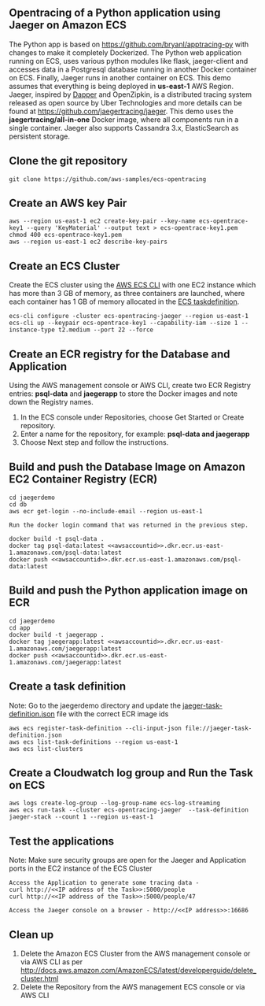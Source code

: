 ## Opentracing of a Python application using Jaeger on Amazon ECS
The Python app is based on https://github.com/bryanl/apptracing-py with changes to make it completely Dockerized. The Python web application running on ECS, uses various python modules like flask, jaeger-client and accesses data in a Postgresql database running in another Docker container on ECS. Finally, Jaeger runs in another container on ECS. This demo assumes that everything is being deployed in **us-east-1** AWS Region. 
Jaeger, inspired by [Dapper](https://research.google.com/pubs/pub36356.html) and OpenZipkin, is a distributed tracing system released as open source by Uber Technologies and more details can be found at https://github.com/jaegertracing/jaeger. This demo uses the **jaegertracing/all-in-one** Docker image, where all components run in a single container. Jaeger also supports Cassandra 3.x, ElasticSearch as persistent storage.

## Clone the git repository
```
git clone https://github.com/aws-samples/ecs-opentracing
```

## Create an AWS key Pair
```
aws --region us-east-1 ec2 create-key-pair --key-name ecs-opentrace-key1 --query 'KeyMaterial' --output text > ecs-opentrace-key1.pem
chmod 400 ecs-opentrace-key1.pem
aws --region us-east-1 ec2 describe-key-pairs
```

## Create an ECS Cluster
Create the ECS cluster using the [AWS ECS CLI](http://docs.aws.amazon.com/AmazonECS/latest/developerguide/ECS_CLI_installation.html) with one EC2 instance which has more than 3 GB of memory, as three containers are launched, where each container has 1 GB of memory allocated in the [ECS taskdefinition](./jaeger-task-definition.json).

```
ecs-cli configure -cluster ecs-opentracing-jaeger --region us-east-1
ecs-cli up --keypair ecs-opentrace-key1 --capability-iam --size 1 --instance-type t2.medium --port 22 --force
```

## Create an ECR registry for the Database and Application
Using the AWS management console or AWS CLI, create two ECR Registry entries: **psql-data** and **jaegerapp** to store the Docker images and note down the Registry names.

1. In the ECS console under Repositories, choose Get Started or Create repository.
2. Enter a name for the repository, for example: **psql-data and jaegerapp**
3. Choose Next step and follow the instructions.

## Build and push the Database Image on Amazon EC2 Container Registry (ECR)
```
cd jaegerdemo
cd db
aws ecr get-login --no-include-email --region us-east-1

Run the docker login command that was returned in the previous step.

docker build -t psql-data .
docker tag psql-data:latest <<awsaccountid>>.dkr.ecr.us-east-1.amazonaws.com/psql-data:latest
docker push <<awsaccountid>>.dkr.ecr.us-east-1.amazonaws.com/psql-data:latest
```

## Build and push the Python application image on ECR
```
cd jaegerdemo
cd app
docker build -t jaegerapp .
docker tag jaegerapp:latest <<awsaccountid>>.dkr.ecr.us-east-1.amazonaws.com/jaegerapp:latest
docker push <<awsaccountid>>.dkr.ecr.us-east-1.amazonaws.com/jaegerapp:latest
```

## Create a task definition

Note: Go to the jaegerdemo directory and update the [jaeger-task-definition.json](https://github.com/aws-samples/ecs-opentracing/blob/master/jaegerdemo/jaeger-task-definition.json) file with the correct ECR image ids
```
aws ecs register-task-definition --cli-input-json file://jaeger-task-definition.json
aws ecs list-task-definitions --region us-east-1
aws ecs list-clusters
```

## Create a Cloudwatch log group and Run the Task on ECS
```
aws logs create-log-group --log-group-name ecs-log-streaming
aws ecs run-task --cluster ecs-opentracing-jaeger  --task-definition jaeger-stack --count 1 --region us-east-1
```

## Test the applications 
Note: Make sure security groups are open for the Jaeger and Application ports in the EC2 instance of the ECS Cluster

```
Access the Application to generate some tracing data -
curl http://<<IP address of the Task>>:5000/people
curl http://<<IP address of the Task>>:5000/people/47

Access the Jaeger console on a browser - http://<<IP address>>:16686
```

## Clean up
1. Delete the Amazon ECS Cluster from the AWS management console or via AWS CLI as per http://docs.aws.amazon.com/AmazonECS/latest/developerguide/delete_cluster.html
2. Delete the Repository from the AWS management ECS console or via AWS CLI
